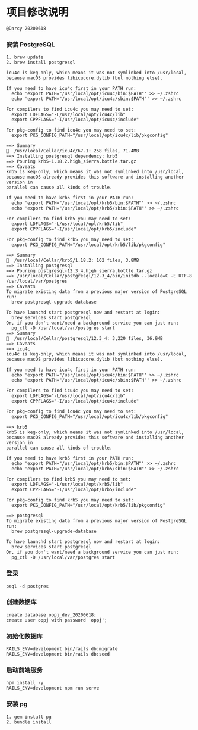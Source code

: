 # 项目修改说明

    @Darcy 20200618
    
### 安装 PostgreSQL

    1. brew update 
    2. brew install postgresql 
    
    icu4c is keg-only, which means it was not symlinked into /usr/local,
    because macOS provides libicucore.dylib (but nothing else).
    
    If you need to have icu4c first in your PATH run:
      echo 'export PATH="/usr/local/opt/icu4c/bin:$PATH"' >> ~/.zshrc
      echo 'export PATH="/usr/local/opt/icu4c/sbin:$PATH"' >> ~/.zshrc
    
    For compilers to find icu4c you may need to set:
      export LDFLAGS="-L/usr/local/opt/icu4c/lib"
      export CPPFLAGS="-I/usr/local/opt/icu4c/include"
    
    For pkg-config to find icu4c you may need to set:
      export PKG_CONFIG_PATH="/usr/local/opt/icu4c/lib/pkgconfig"
    
    ==> Summary
    🍺  /usr/local/Cellar/icu4c/67.1: 258 files, 71.4MB
    ==> Installing postgresql dependency: krb5
    ==> Pouring krb5-1.18.2.high_sierra.bottle.tar.gz
    ==> Caveats
    krb5 is keg-only, which means it was not symlinked into /usr/local,
    because macOS already provides this software and installing another version in
    parallel can cause all kinds of trouble.
    
    If you need to have krb5 first in your PATH run:
      echo 'export PATH="/usr/local/opt/krb5/bin:$PATH"' >> ~/.zshrc
      echo 'export PATH="/usr/local/opt/krb5/sbin:$PATH"' >> ~/.zshrc
    
    For compilers to find krb5 you may need to set:
      export LDFLAGS="-L/usr/local/opt/krb5/lib"
      export CPPFLAGS="-I/usr/local/opt/krb5/include"
    
    For pkg-config to find krb5 you may need to set:
      export PKG_CONFIG_PATH="/usr/local/opt/krb5/lib/pkgconfig"
    
    ==> Summary
    🍺  /usr/local/Cellar/krb5/1.18.2: 162 files, 3.8MB
    ==> Installing postgresql
    ==> Pouring postgresql-12.3_4.high_sierra.bottle.tar.gz
    ==> /usr/local/Cellar/postgresql/12.3_4/bin/initdb --locale=C -E UTF-8 /usr/local/var/postgres
    ==> Caveats
    To migrate existing data from a previous major version of PostgreSQL run:
      brew postgresql-upgrade-database
    
    To have launchd start postgresql now and restart at login:
      brew services start postgresql
    Or, if you don't want/need a background service you can just run:
      pg_ctl -D /usr/local/var/postgres start
    ==> Summary
    🍺  /usr/local/Cellar/postgresql/12.3_4: 3,220 files, 36.9MB
    ==> Caveats
    ==> icu4c
    icu4c is keg-only, which means it was not symlinked into /usr/local,
    because macOS provides libicucore.dylib (but nothing else).
    
    If you need to have icu4c first in your PATH run:
      echo 'export PATH="/usr/local/opt/icu4c/bin:$PATH"' >> ~/.zshrc
      echo 'export PATH="/usr/local/opt/icu4c/sbin:$PATH"' >> ~/.zshrc
    
    For compilers to find icu4c you may need to set:
      export LDFLAGS="-L/usr/local/opt/icu4c/lib"
      export CPPFLAGS="-I/usr/local/opt/icu4c/include"
    
    For pkg-config to find icu4c you may need to set:
      export PKG_CONFIG_PATH="/usr/local/opt/icu4c/lib/pkgconfig"
    
    ==> krb5
    krb5 is keg-only, which means it was not symlinked into /usr/local,
    because macOS already provides this software and installing another version in
    parallel can cause all kinds of trouble.
    
    If you need to have krb5 first in your PATH run:
      echo 'export PATH="/usr/local/opt/krb5/bin:$PATH"' >> ~/.zshrc
      echo 'export PATH="/usr/local/opt/krb5/sbin:$PATH"' >> ~/.zshrc
    
    For compilers to find krb5 you may need to set:
      export LDFLAGS="-L/usr/local/opt/krb5/lib"
      export CPPFLAGS="-I/usr/local/opt/krb5/include"
    
    For pkg-config to find krb5 you may need to set:
      export PKG_CONFIG_PATH="/usr/local/opt/krb5/lib/pkgconfig"
    
    ==> postgresql
    To migrate existing data from a previous major version of PostgreSQL run:
      brew postgresql-upgrade-database
    
    To have launchd start postgresql now and restart at login:
      brew services start postgresql
    Or, if you don't want/need a background service you can just run:
      pg_ctl -D /usr/local/var/postgres start

### 登录 
    psql -d postgres
    
### 创建数据库
    
    create database oppj_dev_20200618;
    create user oppj with password 'oppj';
    
### 初始化数据库

    RAILS_ENV=development bin/rails db:migrate
    RAILS_ENV=development bin/rails db:seed

    
### 启动前端服务

    npm install -y
    RAILS_ENV=development npm run serve
    

### 安装 pg
    1. gem install pg 
    2. bundle install
    


### 